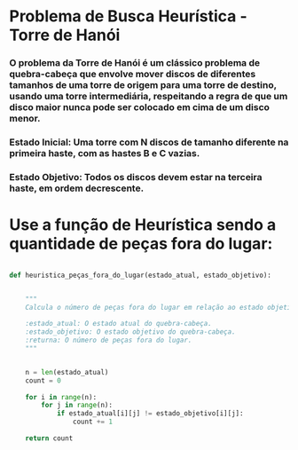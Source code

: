# Problema de Busca Heurística - Torre de Hanói
### O problema da Torre de Hanói é um clássico problema de quebra-cabeça que envolve mover discos de diferentes tamanhos de uma torre de origem para uma torre de destino, usando uma torre intermediária, respeitando a regra de que um disco maior nunca pode ser colocado em cima de um disco menor.

### Estado Inicial: Uma torre com N discos de tamanho diferente na primeira haste, com as hastes B e C vazias.

### Estado Objetivo: Todos os discos devem estar na terceira haste, em ordem decrescente.


# Use a função de Heurística sendo a quantidade de peças fora do lugar:


```python

def heuristica_peças_fora_do_lugar(estado_atual, estado_objetivo):


    """
    Calcula o número de peças fora do lugar em relação ao estado objetivo.
    
    :estado_atual: O estado atual do quebra-cabeça.
    :estado_objetivo: O estado objetivo do quebra-cabeça.
    :returna: O número de peças fora do lugar.
    """


    n = len(estado_atual)
    count = 0
    
    for i in range(n):
        for j in range(n):
            if estado_atual[i][j] != estado_objetivo[i][j]:
                count += 1
    
    return count

```
